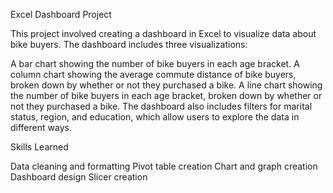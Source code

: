 Excel Dashboard Project

This project involved creating a dashboard in Excel to visualize data about bike buyers. The dashboard includes three visualizations:

A bar chart showing the number of bike buyers in each age bracket.
A column chart showing the average commute distance of bike buyers, broken down by whether or not they purchased a bike.
A line chart showing the number of bike buyers in each age bracket, broken down by whether or not they purchased a bike.
The dashboard also includes filters for marital status, region, and education, which allow users to explore the data in different ways.

Skills Learned

Data cleaning and formatting
Pivot table creation
Chart and graph creation
Dashboard design
Slicer creation

